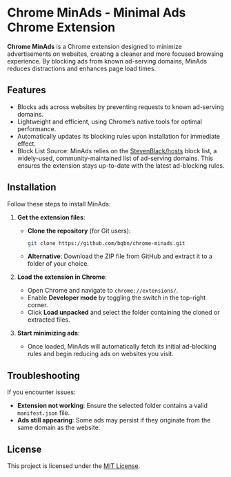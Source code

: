 # Chrome MinAds - Minimal Ads Chrome Extension

**Chrome MinAds** is a Chrome extension designed to minimize advertisements on websites, creating a cleaner and more focused browsing experience. By blocking ads from known ad-serving domains, MinAds reduces distractions and enhances page load times.

## Features
- Blocks ads across websites by preventing requests to known ad-serving domains.
- Lightweight and efficient, using Chrome’s native tools for optimal performance.
- Automatically updates its blocking rules upon installation for immediate effect.
- Block List Source: MinAds relies on the [StevenBlack/hosts](https://github.com/StevenBlack/hosts) block list, a widely-used, community-maintained list of ad-serving domains. This ensures the extension stays up-to-date with the latest ad-blocking rules.



## Installation

Follow these steps to install MinAds:

1. **Get the extension files**:
   - **Clone the repository** (for Git users):
     ```bash
     git clone https://github.com/bqbn/chrome-minads.git
     ```
   - **Alternative**: Download the ZIP file from GitHub and extract it to a folder of your choice.

2. **Load the extension in Chrome**:
   - Open Chrome and navigate to `chrome://extensions/`.
   - Enable **Developer mode** by toggling the switch in the top-right corner.
   - Click **Load unpacked** and select the folder containing the cloned or extracted files.

3. **Start minimizing ads**:
   - Once loaded, MinAds will automatically fetch its initial ad-blocking rules and begin reducing ads on websites you visit.

## Troubleshooting
If you encounter issues:
- **Extension not working**: Ensure the selected folder contains a valid `manifest.json` file.
- **Ads still appearing**: Some ads may persist if they originate from the same domain as the website.

## License
This project is licensed under the [MIT License](LICENSE).
